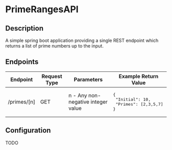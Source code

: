 # PrimeRangesAPI

## Description

A simple spring boot application providing a single REST
endpoint which returns a list of prime numbers up to the input.

## Endpoints

| Endpoint    | Request Type | Parameters                         | Example Return Value                                                   |
|-------------|--------------|------------------------------------|------------------------------------------------------------------------|
| /primes/[n] | GET          | n - Any non-negative integer value | <pre>{<br>&nbsp;"Initial": 10,<br>&nbsp;"Primes": [2,3,5,7]<br>}</pre> |

## Configuration
TODO
